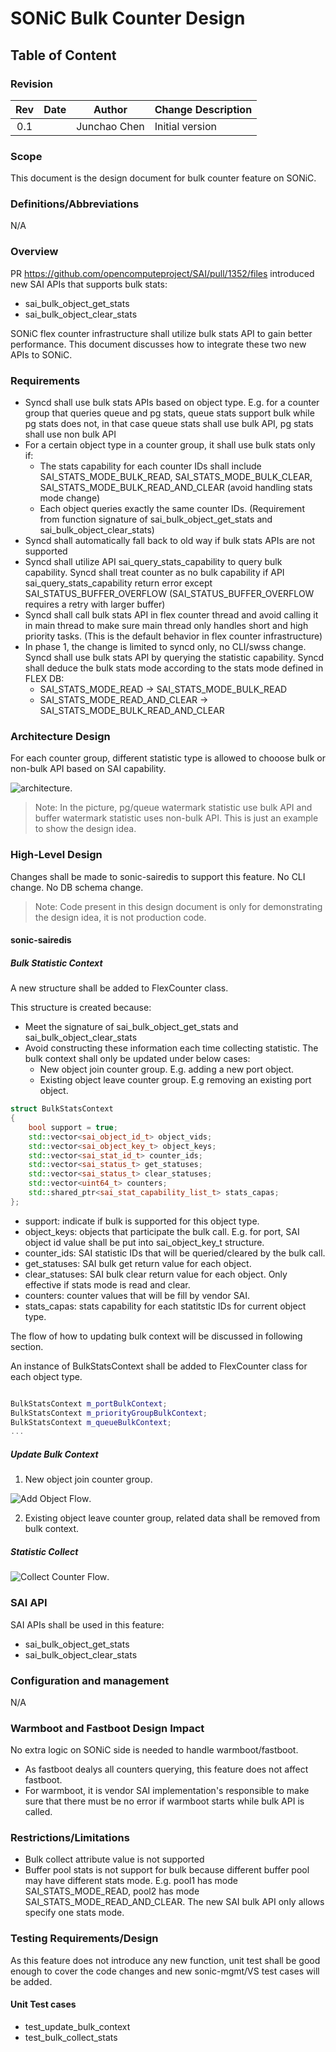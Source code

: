 # SONiC Bulk Counter Design #

## Table of Content

### Revision

 | Rev |     Date    |       Author       | Change Description                |
 |:---:|:-----------:|:------------------:|-----------------------------------|
 | 0.1 |             |      Junchao Chen  | Initial version                   |

### Scope

This document is the design document for bulk counter feature on SONiC.

### Definitions/Abbreviations

N/A

### Overview

PR https://github.com/opencomputeproject/SAI/pull/1352/files introduced new SAI APIs that supports bulk stats:

- sai_bulk_object_get_stats
- sai_bulk_object_clear_stats

SONiC flex counter infrastructure shall utilize bulk stats API to gain better performance. This document discusses how to integrate these two new APIs to SONiC. 

### Requirements

- Syncd shall use bulk stats APIs based on object type. E.g. for a counter group that queries queue and pg stats, queue stats support bulk while pg stats does not, in that case queue stats shall use bulk API, pg stats shall use non bulk API
- For a certain object type in a counter group, it shall use bulk stats only if:
  - The stats capability for each counter IDs shall include SAI_STATS_MODE_BULK_READ, SAI_STATS_MODE_BULK_CLEAR, SAI_STATS_MODE_BULK_READ_AND_CLEAR (avoid handling stats mode change)
  - Each object queries exactly the same counter IDs. (Requirement from function signature of sai_bulk_object_get_stats and sai_bulk_object_clear_stats)
- Syncd shall automatically fall back to old way if bulk stats APIs are not supported
- Syncd shall utilize API sai_query_stats_capability to query bulk capability. Syncd shall treat counter as no bulk capability if API sai_query_stats_capability return error except SAI_STATUS_BUFFER_OVERFLOW (SAI_STATUS_BUFFER_OVERFLOW requires a retry with larger buffer)
- Syncd shall call bulk stats API in flex counter thread and avoid calling it in main thread to make sure main thread only handles short and high priority tasks. (This is the default behavior in flex counter infrastructure)
- In phase 1, the change is limited to syncd only, no CLI/swss change. Syncd shall use bulk stats API by querying the statistic capability. Syncd shall deduce the bulk stats mode according to the stats mode defined in FLEX DB:
  - SAI_STATS_MODE_READ -> SAI_STATS_MODE_BULK_READ
  - SAI_STATS_MODE_READ_AND_CLEAR -> SAI_STATS_MODE_BULK_READ_AND_CLEAR

### Architecture Design

For each counter group, different statistic type is allowed to chooose bulk or non-bulk API based on SAI capability.

![architecture](/doc/bulk_counter/bulk_counter.svg).

> Note: In the picture, pg/queue watermark statistic use bulk API and buffer watermark statistic uses non-bulk API. This is just an example to show the design idea. 

### High-Level Design

Changes shall be made to sonic-sairedis to support this feature. No CLI change. No DB schema change.

> Note: Code present in this design document is only for demonstrating the design idea, it is not production code.

#### sonic-sairedis

##### Bulk Statistic Context

A new structure shall be added to FlexCounter class. 

This structure is created because:

- Meet the signature of sai_bulk_object_get_stats and sai_bulk_object_clear_stats
- Avoid constructing these information each time collecting statistic. The bulk context shall only be updated under below cases:
  - New object join counter group. E.g. adding a new port object.
  - Existing object leave counter group. E.g removing an existing port object.

```cpp
struct BulkStatsContext
{
    bool support = true;
    std::vector<sai_object_id_t> object_vids;
    std::vector<sai_object_key_t> object_keys; 
    std::vector<sai_stat_id_t> counter_ids;
    std::vector<sai_status_t> get_statuses;
    std::vector<sai_status_t> clear_statuses;
    std::vector<uint64_t> counters;
    std::shared_ptr<sai_stat_capability_list_t> stats_capas;
};
```
- support: indicate if bulk is supported for this object type.
- object_keys: objects that participate the bulk call. E.g. for port, SAI object id value shall be put into sai_object_key_t structure.
- counter_ids: SAI statistic IDs that will be queried/cleared by the bulk call.
- get_statuses: SAI bulk get return value for each object.
- clear_statuses: SAI bulk clear return value for each object. Only effective if stats mode is read and clear.
- counters: counter values that will be fill by vendor SAI.
- stats_capas: stats capability for each statitstic IDs for current object type.

The flow of how to updating bulk context will be discussed in following section.

An instance of BulkStatsContext shall be added to FlexCounter class for each object type.

```cpp

BulkStatsContext m_portBulkContext;
BulkStatsContext m_priorityGroupBulkContext;
BulkStatsContext m_queueBulkContext;
...

```

##### Update Bulk Context

1. New object join counter group.

![Add Object Flow](/doc/bulk_counter/object_join_counter_group.svg).

2. Existing object leave counter group, related data shall be removed from bulk context.

##### Statistic Collect

![Collect Counter Flow](/doc/bulk_counter/counter_collect.svg).

### SAI API

SAI APIs shall be used in this feature:

- sai_bulk_object_get_stats
- sai_bulk_object_clear_stats

### Configuration and management

N/A

### Warmboot and Fastboot Design Impact

No extra logic on SONiC side is needed to handle warmboot/fastboot.

- As fastboot dealys all counters querying, this feature does not affect fastboot. 
- For warmboot, it is vendor SAI implementation's responsible to make sure that there must be no error if warmboot starts while bulk API is called.

### Restrictions/Limitations

- Bulk collect attribute value is not supported
- Buffer pool stats is not support for bulk because different buffer pool may have different stats mode. E.g. pool1 has mode SAI_STATS_MODE_READ, pool2 has mode SAI_STATS_MODE_READ_AND_CLEAR. The new SAI bulk API only allows specify one stats mode.

### Testing Requirements/Design

As this feature does not introduce any new function, unit test shall be good enough to cover the code changes and new sonic-mgmt/VS test cases will be added.

#### Unit Test cases

- test_update_bulk_context
- test_bulk_collect_stats

